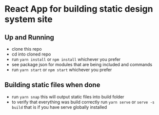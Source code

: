 # React App for building static design system site

## Up and Running

- clone this repo
- cd into cloned repo
- run `yarn install` or `npm install` whichever you prefer
- see package json for modules that are being included and commands
- run `yarn start` or `npm start` whichever you prefer

## Building static files when done

- run `yarn snap` this will output static files into build folder
- to verify that everything was build correctly run `yarn serve` or `serve -s build` that is if you have serve globally installed


